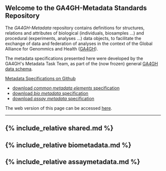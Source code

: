 ## Welcome to the GA4GH-Metadata Standards Repository

The *GA4GH-Metadata* repository contains definitions for structures, relations and attributes of biological (individuals, biosamples ...) and procedural (experiments, analyses ...) data objects, to facilitate the exchange of data and federation of analyses in the context of the Global Alliance for Genommics and Health ([GA4GH](http://ga4gh.org)).

The metadata specifications presented here were developed by the GA4GH's Metadata Task Team, as part of the (now frozen) general [GA4GH data schema](https://github.com/ga4gh/ga4gh-schemas/).

[Metadata Specifications on Github](https://github.com/ga4gh-metadata/ga4gh-metadata/)
* [download *common metadata elements* specification](https://raw.githubusercontent.com/ga4gh-metadata/ga4gh-metadata/master/schema/shared.proto)
* [download *bio metadata* specification](https://raw.githubusercontent.com/ga4gh-metadata/ga4gh-metadata/master/schema/biometadata.proto)
* [download *assay metadata* specification](https://raw.githubusercontent.com/ga4gh-metadata/ga4gh-metadata/master/schema/assaymetadata.proto)

The web version of this page can be accessed [here](http://meta.ga4ghdata.org).


---
{% include_relative shared.md %}
---
{% include_relative biometadata.md %}
---
{% include_relative assaymetadata.md %}
---


<!--
[Bio-Metadata (full path)](https://github.com/ga4gh-metadata/ga4gh-metadata/blob/master/schema/bio_metadata.proto)
-->
